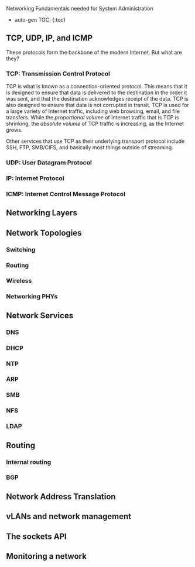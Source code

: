 Networking Fundamentals needed for System Administration

* auto-gen TOC:
{:toc}
## TCP, UDP, IP, and ICMP

These protocols form the backbone of the modern Internet. But what are they?

### TCP: Transmission Control Protocol
    
TCP is what is known as a connection-oriented protocol. This means that it is designed to ensure that data is delivered to the destination in the order it was sent, and that the destination acknowledges receipt of the data. TCP is also designed to ensure that data is not corrupted in transit. TCP is used for a large variety of Internet traffic, including web browsing, email, and file transfers. While the *proportional volume* of Internet traffic that is TCP is shrinking, the *absolute volume* of TCP traffic is increasing, as the Internet grows. 

Other services that use TCP as their underlying transport protocol include SSH, FTP, SMB/CIFS, and basically most things outside of streaming.

### UDP: User Datagram Protocol

### IP: Internet Protocol

### ICMP: Internet Control Message Protocol

## Networking Layers

## Network Topologies

### Switching

### Routing

### Wireless

### Networking PHYs

## Network Services

### DNS

### DHCP

### NTP

### ARP

### SMB

### NFS

### LDAP

## Routing

### Internal routing

### BGP

## Network Address Translation

## vLANs and network management

## The sockets API

## Monitoring a network

